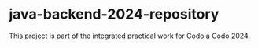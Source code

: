 # java-backend-2024-repository
This project is part of the integrated practical work for Codo a Codo 2024.

